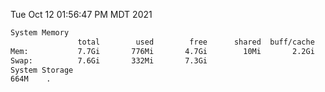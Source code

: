 Tue Oct 12 01:56:47 PM MDT 2021
```bash
System Memory
               total        used        free      shared  buff/cache   available
Mem:           7.7Gi       776Mi       4.7Gi        10Mi       2.2Gi       6.5Gi
Swap:          7.6Gi       332Mi       7.3Gi
System Storage
664M	.
```
